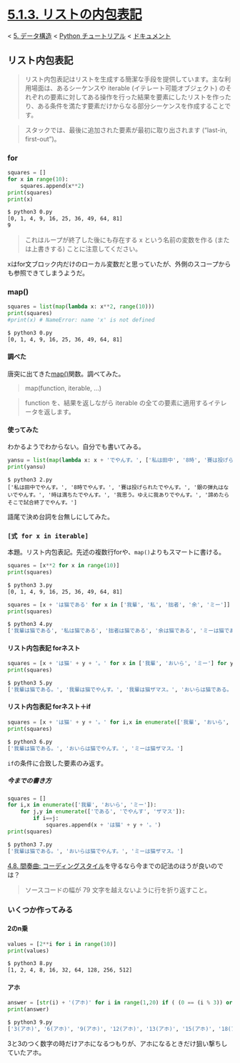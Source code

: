 # [5.1.3. リストの内包表記](https://docs.python.jp/3/tutorial/datastructures.html#list-comprehensions)

< [5. データ構造](https://docs.python.jp/3/tutorial/datastructures.html#data-structures) < [Python チュートリアル](https://docs.python.jp/3/tutorial/index.html) < [ドキュメント](https://docs.python.jp/3/index.html)

## リスト内包表記

> リスト内包表記はリストを生成する簡潔な手段を提供しています。主な利用場面は、あるシーケンスや iterable (イテレート可能オブジェクト) のそれぞれの要素に対してある操作を行った結果を要素にしたリストを作ったり、ある条件を満たす要素だけからなる部分シーケンスを作成することです。

> スタックでは、最後に追加された要素が最初に取り出されます (“last-in, first-out”)。

### for

```python
squares = []
for x in range(10):
    squares.append(x**2)
print(squares)
print(x)
```
```sh
$ python3 0.py 
[0, 1, 4, 9, 16, 25, 36, 49, 64, 81]
9
```

> これはループが終了した後にも存在する x という名前の変数を作る (または上書きする) ことに注意してください。

xはfor文ブロック内だけのローカル変数だと思っていたが、外側のスコープからも参照できてしまうようだ。

### map()

```python
squares = list(map(lambda x: x**2, range(10)))
print(squares)
#print(x) # NameError: name 'x' is not defined
```
```sh
$ python3 0.py 
[0, 1, 4, 9, 16, 25, 36, 49, 64, 81]
```

#### 調べた

唐突に出てきた[map()](https://docs.python.jp/3/library/functions.html#map)関数。調べてみた。

> map(function, iterable, ...)

> function を、結果を返しながら iterable の全ての要素に適用するイテレータを返します。

#### 使ってみた

わかるようでわからない。自分でも書いてみる。

```python
yansu = list(map(lambda x: x + 'でやんす。', ['私は田中', '8時', '賽は投げられた', '銀の弾丸はない', '時は満ちた', '我思う。ゆえに我あり', '諦めたらそこで試合終了']))
print(yansu)
```
```
$ python3 2.py 
['私は田中でやんす。', '8時でやんす。', '賽は投げられたでやんす。', '銀の弾丸はないでやんす。', '時は満ちたでやんす。', '我思う。ゆえに我ありでやんす。', '諦めたらそこで試合終了でやんす。']
```

語尾で決め台詞を台無しにしてみた。

### `[式 for x in iterable]`

本題。リスト内包表記。先述の複数行forや、`map()`よりもスマートに書ける。

```python
squares = [x**2 for x in range(10)]
print(squares)
```
```sh
$ python3 3.py 
[0, 1, 4, 9, 16, 25, 36, 49, 64, 81]
```

```python
squares = [x + 'は猫である' for x in ['我輩', '私', '拙者', '余', 'ミー']]
print(squares)
```
```sh
$ python3 4.py 
['我輩は猫である', '私は猫である', '拙者は猫である', '余は猫である', 'ミーは猫である']
```

#### リスト内包表記 forネスト

```python
squares = [x + 'は猫' + y + '。' for x in ['我輩', 'おいら', 'ミー'] for y in ['である', 'でやんす', 'ザマス']]
print(squares)
```
```sh
$ python3 5.py 
['我輩は猫である。', '我輩は猫でやんす。', '我輩は猫ザマス。', 'おいらは猫である。', 'おいらは猫でやんす。', 'おいらは猫ザマス。', 'ミーは猫である。', 'ミーは猫でやんす。', 'ミーは猫ザマス。']
```

#### リスト内包表記 forネスト＋if

```python
squares = [x + 'は猫' + y + '。' for i,x in enumerate(['我輩', 'おいら', 'ミー']) for j,y in enumerate(['である', 'でやんす', 'ザマス']) if i==j]
print(squares)
```
```sh
$ python3 6.py 
['我輩は猫である。', 'おいらは猫でやんす。', 'ミーは猫ザマス。']
```

`if`の条件に合致した要素のみ返す。

##### 今までの書き方

```python
squares = []
for i,x in enumerate(['我輩', 'おいら', 'ミー']):
    for j,y in enumerate(['である', 'でやんす', 'ザマス']):
        if i==j:
            squares.append(x + 'は猫' + y + '。')
print(squares)
```
```sh
$ python3 7.py 
['我輩は猫である。', 'おいらは猫でやんす。', 'ミーは猫ザマス。']
```

[4.8. 間奏曲: コーディングスタイル](https://docs.python.jp/3/tutorial/controlflow.html#intermezzo-coding-style)を守るなら今までの記法のほうが良いのでは？

> ソースコードの幅が 79 文字を越えないように行を折り返すこと。

### いくつか作ってみる

#### 2のn乗

```python
values = [2**i for i in range(10)]
print(values)
```
```sh
$ python3 8.py 
[1, 2, 4, 8, 16, 32, 64, 128, 256, 512]
```

#### アホ

```python
answer = [str(i) + '(アホ)' for i in range(1,20) if ( (0 == (i % 3)) or (0 < str(i).find(str(3))) )]
print(answer)
```
```sh
$ python3 9.py 
['3(アホ)', '6(アホ)', '9(アホ)', '12(アホ)', '13(アホ)', '15(アホ)', '18(アホ)']
```

3と3のつく数字の時だけアホになるつもりが、アホになるときだけ狙い撃ちしていたアホ。

